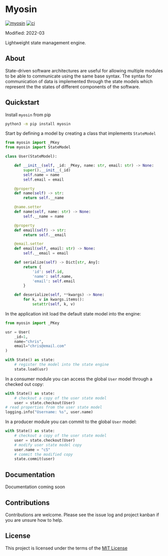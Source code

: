 # Myosin
[![myosin](https://badge.fury.io/py/myosin.svg)](https://pypi.org/project/myosin/)
[![ci](https://github.com/ztnel/myosin/actions/workflows/ci.yaml/badge.svg)](https://github.com/ztnel/myosin/actions/workflows/ci.yaml)

Modified: 2022-03

Lightweight state management engine.

## About
State-driven software architectures are useful for allowing multiple modules to be able to communicate using the same base syntax. The syntax for communication of data is implemented through the state models which represent the the states of different components of the software.

## Quickstart
Install `myosin` from pip
```bash
python3 -m pip install myosin
```

Start by defining a model by creating a class that implements `StateModel` 
```python
from myosin import _PKey
from myosin import StateModel

class User(StateModel):

    def __init__(self, _id: _PKey, name: str, email: str) -> None:
        super().__init__(_id)
        self.name = name
        self.email = email

    @property
    def name(self) -> str:
        return self.__name

    @name.setter
    def name(self, name: str) -> None:
        self.__name = name

    @property
    def email(self) -> str:
        return self.__email

    @email.setter
    def email(self, email: str) -> None:
        self.__email = email

    def serialize(self) -> Dict[str, Any]:
        return {
            'id': self.id,
            'name': self.name,
            'email': self.email
        }

    def deserialize(self, **kwargs) -> None:
        for k, v in kwargs.items():
            setattr(self, k, v)
```

In the application init load the default state model into the engine:
```python
from myosin import _PKey

usr = User(
    _id=1,
    name="chris",
    email="chris@email.com"
)

with State() as state:
    # register the model into the state engine
    state.load(usr)
```

In a consumer module you can access the global `User` model through a checked out copy:
```python
with State() as state:
    # checkout a copy of the user state model
    user = state.checkout(User)
# read properties from the user state model
logging.info("Username: %s", user.name)
```

In a producer module you can commit to the global `User` model:
```python
with State() as state:
    # checkout a copy of the user state model
    user = state.checkout(User)
    # modify user state model copy
    user.name = "cS"
    # commit the modified copy
    state.commit(user)
```

## Documentation
Documentation coming soon

## Contributions
Contributions are welcome. Please see the issue log and project kanban if you are unsure how to help.

## License
This project is licensed under the terms of the [MIT License](LICENSE)

